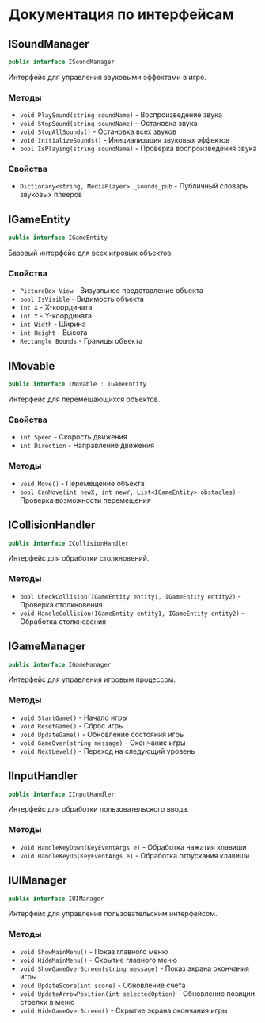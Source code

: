 # Документация по интерфейсам

## ISoundManager
```csharp
public interface ISoundManager
```
Интерфейс для управления звуковыми эффектами в игре.

### Методы
- `void PlaySound(string soundName)` - Воспроизведение звука
- `void StopSound(string soundName)` - Остановка звука
- `void StopAllSounds()` - Остановка всех звуков
- `void InitializeSounds()` - Инициализация звуковых эффектов
- `bool IsPlaying(string soundName)` - Проверка воспроизведения звука

### Свойства
- `Dictionary<string, MediaPlayer> _sounds_pub` - Публичный словарь звуковых плееров

## IGameEntity
```csharp
public interface IGameEntity
```
Базовый интерфейс для всех игровых объектов.

### Свойства
- `PictureBox View` - Визуальное представление объекта
- `bool IsVisible` - Видимость объекта
- `int X` - X-координата
- `int Y` - Y-координата
- `int Width` - Ширина
- `int Height` - Высота
- `Rectangle Bounds` - Границы объекта

## IMovable
```csharp
public interface IMovable : IGameEntity
```
Интерфейс для перемещающихся объектов.

### Свойства
- `int Speed` - Скорость движения
- `int Direction` - Направление движения

### Методы
- `void Move()` - Перемещение объекта
- `bool CanMove(int newX, int newY, List<IGameEntity> obstacles)` - Проверка возможности перемещения

## ICollisionHandler
```csharp
public interface ICollisionHandler
```
Интерфейс для обработки столкновений.

### Методы
- `bool CheckCollision(IGameEntity entity1, IGameEntity entity2)` - Проверка столкновения
- `void HandleCollision(IGameEntity entity1, IGameEntity entity2)` - Обработка столкновения

## IGameManager
```csharp
public interface IGameManager
```
Интерфейс для управления игровым процессом.

### Методы
- `void StartGame()` - Начало игры
- `void ResetGame()` - Сброс игры
- `void UpdateGame()` - Обновление состояния игры
- `void GameOver(string message)` - Окончание игры
- `void NextLevel()` - Переход на следующий уровень

## IInputHandler
```csharp
public interface IInputHandler
```
Интерфейс для обработки пользовательского ввода.

### Методы
- `void HandleKeyDown(KeyEventArgs e)` - Обработка нажатия клавиши
- `void HandleKeyUp(KeyEventArgs e)` - Обработка отпускания клавиши

## IUIManager
```csharp
public interface IUIManager
```
Интерфейс для управления пользовательским интерфейсом.

### Методы
- `void ShowMainMenu()` - Показ главного меню
- `void HideMainMenu()` - Скрытие главного меню
- `void ShowGameOverScreen(string message)` - Показ экрана окончания игры
- `void UpdateScore(int score)` - Обновление счета
- `void UpdateArrowPosition(int selectedOption)` - Обновление позиции стрелки в меню
- `void HideGameOverScreen()` - Скрытие экрана окончания игры 